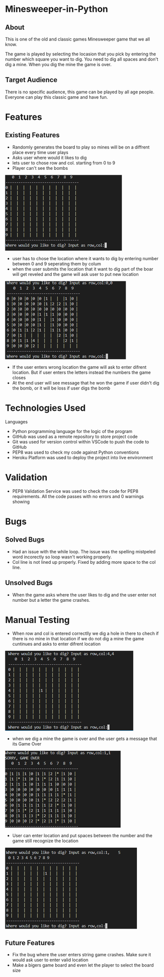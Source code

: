 # Minesweeper-in-Python


## About 

This is one of the old and classic games Minesweeper game that we all know.

The game is played by selecting the locasion that you pick by entering the number 
which square you want to dig. You need to dig all spaces and don't dig a mine. 
When you dig the mine the game is over.

## Target Audience

There is no specific audience, this game can be played by all age people. Everyone can play 
this classic game and have fun.

# Features

## Existing  Features

 - Randomly generates the board to play so mines will be on a diffrent place every time user plays
 - Asks user where would it likes to dig
 - lets user to chose row and col. starting from 0 to 9
 - Player can't see the bombs

 ![starting game image](img/Start.png)


 - user has to chose the location where it wants to dig by entering number 
 between 0 and 9 seperating them by colum
 - when the user submits the location that it want to dig part of the boar 
 will get reveled and the game will ask user to put new location

 ![first time dig](img/First_dig.png)


- If the user enters wrong location the game will ask to enter difrent location.
But if user enters the letters instead the numbers the game closes
- At the end user will see message that he won the game if user didn't dig the bomb, 
or it will be loss if user digs the bomb


# Technologies Used

Languages
- Python programming language for the logic of the program
- GitHub was used as a remote repository to store project code
- Git was used for version control within VSCode to push the code to GitHub
- PEP8 was used to check my code against Python conventions
- Heroku Platform was used to deploy the project into live environment


# Validation

- PEP8 Validation Service was used to check the code for PEP8 requirements. All the code passes with no errors and 0 warnings showing

 # Bugs

## Solved Bugs

 - Had an issue with the while loop. The issue was the spelling mistpeled word incorectly
 so loop wasn't working properly.
 - Col line is not lined up properly. Fixed by adding more space to the col line.

 ## Unsolved Bugs

 - When the game asks where the user likes to dig and the user enter not number but a letter 
 the game crashes.

 # Manual Testing

 - When row and col is entered correctlly we dig a hole in there to chech if there is no 
 mine in that location if we do not dig a mine the game cuntinues and asks to enter difrent
 location

 ![first test dig](img/Test.png)

 - when we dig a mine the game is over and the user gets a message that its Game Over

 ![game over](img/Test2.png)

 - User can enter location and put spaces between the number and the game still recognize the location

 ![space in location](img/space%20between%20location.png)
 

## Future Features 

- Fix the bug where the user enters string game crashes. Make sure it would ask user to enter valid location
- Make a bigers game board and even let the player to select the board size
